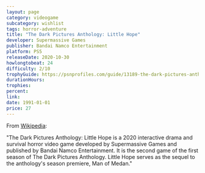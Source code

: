 ```yaml
---
layout: page
category: videogame
subcategory: wishlist
tags: horror-adventure
title: "The Dark Pictures Anthology: Little Hope"
developer: Supermassive Games
publisher: Bandai Namco Entertainment
platform: PS5
releaseDate: 2020-10-30
howlongtobeat: 24
difficulty: 2/10
trophyGuide: https://psnprofiles.com/guide/13189-the-dark-pictures-anthology-little-hope-trophy-guide
durationHours:
trophies:
percent:
link:
date: 1991-01-01
price: 27
---
```


From [Wikipedia](https://en.wikipedia.org/wiki/The_Dark_Pictures_Anthology:_Little_Hope):

"The Dark Pictures Anthology: Little Hope is a 2020 interactive drama and survival horror video game developed by Supermassive Games and published by Bandai Namco Entertainment. It is the second game of the first season of The Dark Pictures Anthology. Little Hope serves as the sequel to the anthology's season premiere, Man of Medan."
